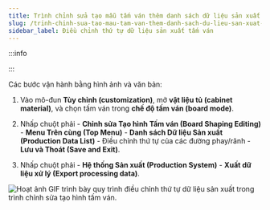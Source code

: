```yaml
---
title: Trình chỉnh sửa tạo mẫu tấm ván thêm danh sách dữ liệu sản xuất và hỗ trợ điều chỉnh thứ tự
slug: /trinh-chinh-sua-tao-mau-tam-van-them-danh-sach-du-lieu-san-xuat-va-ho-tro-dieu-chinh-thu-tu
sidebar_label: Điều chỉnh thứ tự dữ liệu sản xuất tấm ván
---
```


:::info

:::

Các bước vận hành bằng hình ảnh và văn bản:

1. Vào mô-đun **Tùy chỉnh (customization)**, mở **vật liệu tủ (cabinet material)**, và chọn tấm ván trong **chế độ tấm ván (board mode)**.

2. Nhấp chuột phải - **Chỉnh sửa Tạo hình Tấm ván (Board Shaping Editing)** - **Menu Trên cùng (Top Menu)** - **Danh sách Dữ liệu Sản xuất (Production Data List)** - Điều chỉnh thứ tự của các đường phay/rãnh - **Lưu và Thoát (Save and Exit)**.

3. Nhấp chuột phải - **Hệ thống Sản xuất (Production System)** - **Xuất dữ liệu xử lý (Export processing data)**.

![Hoạt ảnh GIF trình bày quy trình điều chỉnh thứ tự dữ liệu sản xuất trong trình chỉnh sửa tạo hình tấm ván.](https://storage.googleapis.com/jegavn_kb/images/ff6df533-9491-4c92-87d2-3812d234d9e9.gif)